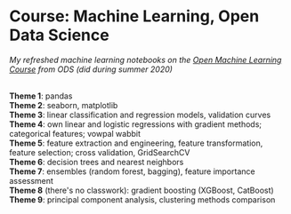 # Course: Machine Learning, Open Data Science

*My refreshed machine learning notebooks on the [Open Machine Learning Course](https://mlcourse.ai/) from ODS (did during summer 2020)*

<br>**Theme 1**: pandas
<br>**Theme 2**: seaborn, matplotlib
<br>**Theme 3**: linear classification and regression models, validation curves
<br>**Theme 4**: own linear and logistic regressions with gradient methods; categorical features; vowpal wabbit
<br>**Theme 5**: feature extraction and engineering, feature transformation, feature selection; cross validation, GridSearchCV
<br>**Theme 6**: decision trees and nearest neighbors
<br>**Theme 7**: ensembles (random forest, bagging), feature importance assessment
<br>**Theme 8** (there's no classwork): gradient boosting (XGBoost, CatBoost)
<br>**Theme 9**: principal component analysis, clustering methods comparison
